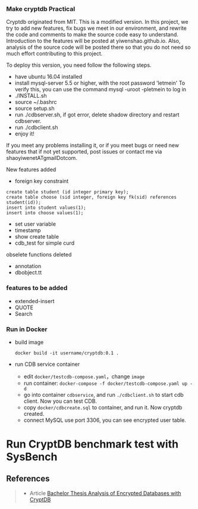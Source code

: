 ### Make cryptdb Practical

Cryptdb originated from MIT. This is a modified version. In this project, we try to add new features, fix bugs we meet in our environment, and rewrite the code and comments to make the source code easy to understand. Introduction to the features will be posted at yiwenshao.github.io. Also, analysis of the source code will be posted there so that you do not need so much effort contributing to this project.

To deploy this version, you need follow the following steps.

+ have ubuntu 16.04 installed
+ install mysql-server 5.5 or higher, with the root password 'letmein'
	To verify this, you can use the command mysql -uroot -pletmein to log in
+ ./INSTALL.sh
+ source ~/.bashrc
+ source setup.sh
+ run ./cdbserver.sh, if got error, delete shadow directory and restart cdbserver.
+ run ./cdbclient.sh 
+ enjoy it!



If you meet any problems installing it, or if you meet bugs or need new features that if not yet supported, post issues or contact me via shaoyiwenetATgmailDotcom.



New features added

+ foreign key constraint

```
create table student (id integer primary key);
create table choose (sid integer, foreign key fk(sid) references student(id));
insert into student values(1);
insert into choose values(1);

```

+ set user variable
+ timestamp
+ show create table
+ cdb_test for simple curd

obselete functions deleted

+ annotation
+ dbobject.tt

### features to be added

+ extended-insert
+ QUOTE
+ Search

### Run in Docker 

- build image

  ```
  docker build -it username/cryptdb:0.1 .
  ```

  

- run CDB service container
  - edit `docker/testcdb-compose.yaml`，change `image`
  - run container: `docker-compose -f docker/testcdb-compose.yaml up -d`
  - go into container `cdbservice`, and run `./cdbclient.sh` to start cdb client. Now you can test CDB.
  - copy `docker/cdbcreate.sql` to container, and run it. Now cryptdb created.
  - connect MySQL use port 3306, you can see encrypted  user table.
  
# Run CryptDB benchmark test with SysBench

## References
> - Article [Bachelor Thesis Analysis of Encrypted Databases with CryptDB](https://www.nds.rub.de/media/ei/arbeiten/2015/10/26/thesis.pdf)